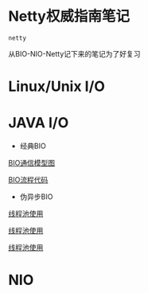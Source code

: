 # Netty权威指南笔记

`netty`

从BIO-NIO-Netty记下来的笔记为了好复习
# Linux/Unix I/O

# JAVA I/O
- 经典BIO

[BIO通信模型图](https://github.com/kiwi5691/NetworkCommunication/tree/master/javaIO/BIO)

[BIO流程代码](https://github.com/kiwi5691/NetworkCommunication/tree/master/javaIO/BIO)

- 伪异步BIO


[线程池使用](https://github.com/kiwi5691/NetworkCommunication/tree/master/javaIO/BIO)

[线程池使用](https://github.com/kiwi5691/NetworkCommunication/tree/master/javaIO/BIO)

[线程池使用](https://github.com/kiwi5691/NetworkCommunication/tree/master/javaIO/BIO)
 
  
# NIO
